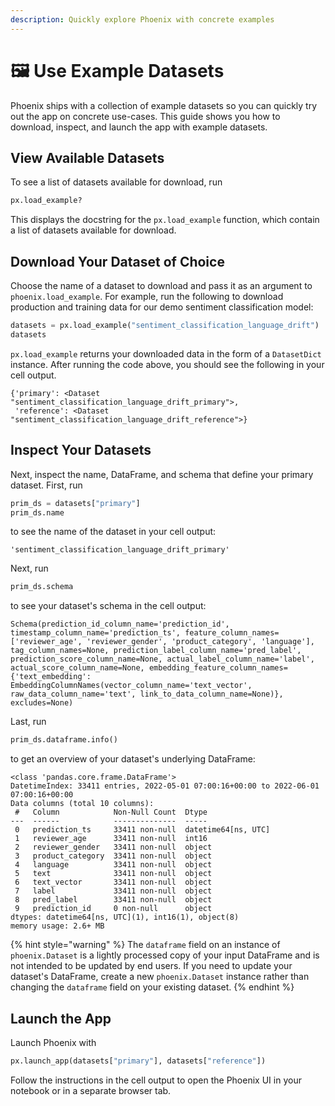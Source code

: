 ```yaml
---
description: Quickly explore Phoenix with concrete examples
---
```


# 🖼 Use Example Datasets

Phoenix ships with a collection of example datasets so you can quickly try out the app on concrete use-cases. This guide shows you how to download, inspect, and launch the app with example datasets.

## View Available Datasets

To see a list of datasets available for download, run

```python
px.load_example?
```

This displays the docstring for the `px.load_example` function, which contain a list of datasets available for download.

## Download Your Dataset of Choice

Choose the name of a dataset to download and pass it as an argument to `phoenix.load_example`. For example, run the following to download production and training data for our demo sentiment classification model:

```python
datasets = px.load_example("sentiment_classification_language_drift")
datasets
```

`px.load_example` returns your downloaded data in the form of a `DatasetDict` instance. After running the code above, you should see the following in your cell output.

```
{'primary': <Dataset "sentiment_classification_language_drift_primary">,
 'reference': <Dataset "sentiment_classification_language_drift_reference">}
```

## Inspect Your Datasets

Next, inspect the name, DataFrame, and schema that define your primary dataset. First, run

```python
prim_ds = datasets["primary"]
prim_ds.name
```

to see the name of the dataset in your cell output:

```
'sentiment_classification_language_drift_primary'
```

Next, run

```python
prim_ds.schema
```

to see your dataset's schema in the cell output:

```
Schema(prediction_id_column_name='prediction_id', timestamp_column_name='prediction_ts', feature_column_names=['reviewer_age', 'reviewer_gender', 'product_category', 'language'], tag_column_names=None, prediction_label_column_name='pred_label', prediction_score_column_name=None, actual_label_column_name='label', actual_score_column_name=None, embedding_feature_column_names={'text_embedding': EmbeddingColumnNames(vector_column_name='text_vector', raw_data_column_name='text', link_to_data_column_name=None)}, excludes=None)
```

Last, run

```python
prim_ds.dataframe.info()
```

to get an overview of your dataset's underlying DataFrame:

```
<class 'pandas.core.frame.DataFrame'>
DatetimeIndex: 33411 entries, 2022-05-01 07:00:16+00:00 to 2022-06-01 07:00:16+00:00
Data columns (total 10 columns):
 #   Column            Non-Null Count  Dtype              
---  ------            --------------  -----              
 0   prediction_ts     33411 non-null  datetime64[ns, UTC]
 1   reviewer_age      33411 non-null  int16              
 2   reviewer_gender   33411 non-null  object             
 3   product_category  33411 non-null  object             
 4   language          33411 non-null  object             
 5   text              33411 non-null  object             
 6   text_vector       33411 non-null  object             
 7   label             33411 non-null  object             
 8   pred_label        33411 non-null  object             
 9   prediction_id     0 non-null      object             
dtypes: datetime64[ns, UTC](1), int16(1), object(8)
memory usage: 2.6+ MB
```

{% hint style="warning" %}
The `dataframe` field on an instance of `phoenix.Dataset` is a lightly processed copy of your input DataFrame and is not intended to be updated by end users. If you need to update your dataset's DataFrame, create a new `phoenix.Dataset` instance rather than changing the `dataframe` field on your existing dataset.
{% endhint %}

## Launch the App

Launch Phoenix with

```python
px.launch_app(datasets["primary"], datasets["reference"])
```

Follow the instructions in the cell output to open the Phoenix UI in your notebook or in a separate browser tab.
